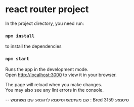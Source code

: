 # react router project


In the project directory, you need run:

### `npm install`

to install the dependencies



### `npm start`

Runs the app in the development mode.\
Open [http://localhost:3000](http://localhost:3000) to view it in your browser.

The page will reload when you make changes.\
You may also see any lint errors in the console.

--
שם משתמש וסיסמא לדוגמא:
שם משתמש : Bred
סיסמא:  3159

